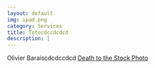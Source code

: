 ```yaml
---
layout: default
img: ipad.png
category: Services
title: Totocdccdcdcd
description: |
---
```

Olivier Baraiscdcdccdcd [Death to the Stock Photo](http://join.deathtothestockphoto.com/)
